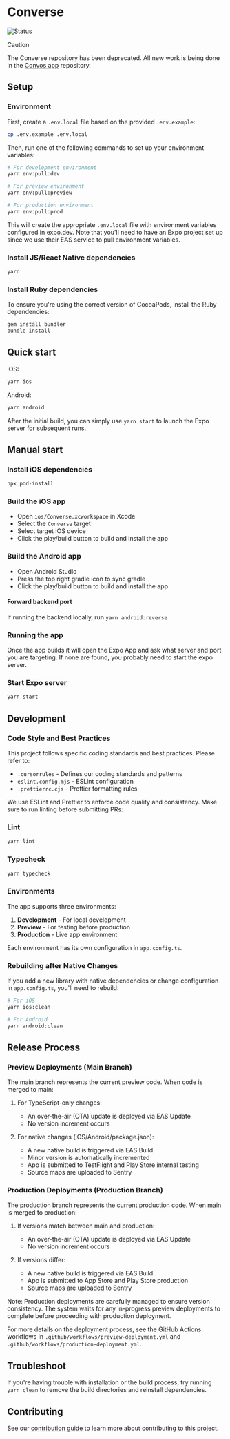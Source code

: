 # Converse

![Status](https://img.shields.io/badge/Deprecated-brown)

> [!CAUTION]
> The Converse repository has been deprecated. All new work is being done in the [Convos app](https://github.com/ephemeraHQ/convos-app) repository.

## Setup

### Environment

First, create a `.env.local` file based on the provided `.env.example`:

```sh
cp .env.example .env.local
```

Then, run one of the following commands to set up your environment variables:

```sh
# For development environment
yarn env:pull:dev

# For preview environment
yarn env:pull:preview

# For production environment
yarn env:pull:prod
```

This will create the appropriate `.env.local` file with environment variables configured in expo.dev. Note that you'll need to have an Expo project set up since we use their EAS service to pull environment variables.

### Install JS/React Native dependencies

```sh
yarn
```

### Install Ruby dependencies

To ensure you're using the correct version of CocoaPods, install the Ruby dependencies:

```sh
gem install bundler
bundle install
```

## Quick start

iOS:

```sh
yarn ios
```

Android:

```sh
yarn android
```

After the initial build, you can simply use `yarn start` to launch the Expo server for subsequent runs.

## Manual start

### Install iOS dependencies

```sh
npx pod-install
```

### Build the iOS app

- Open `ios/Converse.xcworkspace` in Xcode
- Select the `Converse` target
- Select target iOS device
- Click the play/build button to build and install the app

### Build the Android app

- Open Android Studio
- Press the top right gradle icon to sync gradle
- Click the play/build button to build and install the app

#### Forward backend port

If running the backend locally, run `yarn android:reverse`

### Running the app

Once the app builds it will open the Expo App and ask what server and port you are targeting. If none are found, you probably need to start the expo server.

### Start Expo server

```sh
yarn start
```

## Development

### Code Style and Best Practices

This project follows specific coding standards and best practices. Please refer to:

- `.cursorrules` - Defines our coding standards and patterns
- `eslint.config.mjs` - ESLint configuration
- `.prettierrc.cjs` - Prettier formatting rules

We use ESLint and Prettier to enforce code quality and consistency. Make sure to run linting before submitting PRs:

### Lint

```sh
yarn lint
```

### Typecheck

```sh
yarn typecheck
```

### Environments

The app supports three environments:

1. **Development** - For local development
2. **Preview** - For testing before production
3. **Production** - Live app environment

Each environment has its own configuration in `app.config.ts`.

### Rebuilding after Native Changes

If you add a new library with native dependencies or change configuration in `app.config.ts`, you'll need to rebuild:

```sh
# For iOS
yarn ios:clean

# For Android
yarn android:clean
```

## Release Process

### Preview Deployments (Main Branch)

The main branch represents the current preview code. When code is merged to main:

1. For TypeScript-only changes:

   - An over-the-air (OTA) update is deployed via EAS Update
   - No version increment occurs

2. For native changes (iOS/Android/package.json):
   - A new native build is triggered via EAS Build
   - Minor version is automatically incremented
   - App is submitted to TestFlight and Play Store internal testing
   - Source maps are uploaded to Sentry

### Production Deployments (Production Branch)

The production branch represents the current production code. When main is merged to production:

1. If versions match between main and production:

   - An over-the-air (OTA) update is deployed via EAS Update
   - No version increment occurs

2. If versions differ:
   - A new native build is triggered via EAS Build
   - App is submitted to App Store and Play Store production
   - Source maps are uploaded to Sentry

Note: Production deployments are carefully managed to ensure version consistency. The system waits for any in-progress preview deployments to complete before proceeding with production deployment.

For more details on the deployment process, see the GitHub Actions workflows in `.github/workflows/preview-deployment.yml` and `.github/workflows/production-deployment.yml`.

## Troubleshoot

If you're having trouble with installation or the build process, try running `yarn clean` to remove the build directories and reinstall dependencies.

## Contributing

See our [contribution guide](./CONTRIBUTING.md) to learn more about contributing to this project.